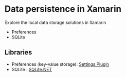 # Data persistence in Xamarin

Explore the local data storage solutions in Xamarin

* Preferences
* SQLite

## Libraries

* Preferences (key-value storage): [Settings Plugin](https://github.com/jamesmontemagno/SettingsPlugin)
* SQLite : [SQLite.NET](https://github.com/praeclarum/sqlite-net)
